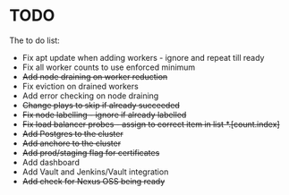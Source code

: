 # TODO
The to do list:

* Fix apt update when adding workers - ignore and repeat till ready
* Fix all worker counts to use enforced minimum
* ~~Add node draining on worker reduction~~
* Fix eviction on drained workers
* Add error checking on node draining
* ~~Change plays to skip if already succeeded~~
* ~~Fix node labelling - ignore if already labelled~~
* ~~Fix load balancer probes - assign to correct item in list *.[count.index]~~
* ~~Add Postgres to the cluster~~
* ~~Add anchore to the cluster~~
* ~~Add prod/staging flag for certificates~~
* Add dashboard
* Add Vault and Jenkins/Vault integration
* ~~Add check for Nexus OSS being ready~~